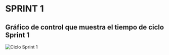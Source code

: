 # SPRINT 1

## Gráfico de control que muestra el tiempo de ciclo Sprint 1

![Ciclo Sprint 1](https://hackmd.io/_uploads/Syfj1YVaa.jpg)
